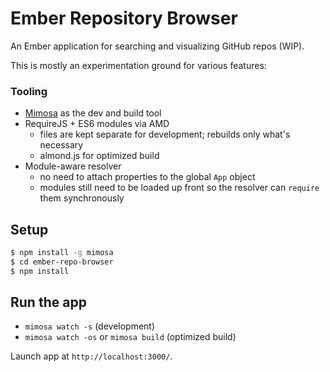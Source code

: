 Ember Repository Browser
==================

An Ember application for searching and visualizing GitHub repos (WIP).

This is mostly an experimentation ground for various features:

### Tooling

- [Mimosa](http://mimosa.io) as the dev and build tool
- RequireJS + ES6 modules via AMD
  - files are kept separate for development; rebuilds only what's necessary
  - almond.js for optimized build
- Module-aware resolver
  - no need to attach properties to the global `App` object
  - modules still need to be loaded up front so the resolver can `require` them synchronously

## Setup

```bash
$ npm install -g mimosa
$ cd ember-repo-browser
$ npm install
```

## Run the app

- `mimosa watch -s` (development)
- `mimosa watch -os` or `mimosa build` (optimized build)

Launch app at `http://localhost:3000/`.

